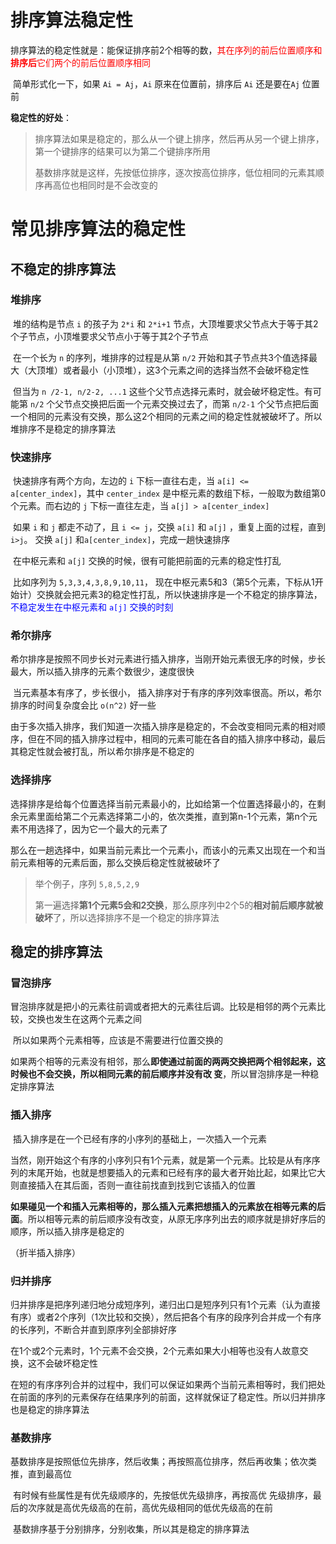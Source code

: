 # 排序算法稳定性

​		排序算法的稳定性就是：能保证排序前2个相等的数，<font color=red>其在序列的前后位置顺序和**排序后**它们两个的前后位置顺序相同</font>

​		简单形式化一下，如果 `Ai = Aj`，`Ai` 原来在位置前，排序后 `Ai` 还是要在`Aj` 位置前

**稳定性的好处**：

> ​		排序算法如果是稳定的，那么从一个键上排序，然后再从另一个键上排序，第一个键排序的结果可以为第二个键排序所用
>
> ​		基数排序就是这样，先按低位排序，逐次按高位排序，低位相同的元素其顺序再高位也相同时是不会改变的



# 常见排序算法的稳定性

## 不稳定的排序算法

### 堆排序

​		堆的结构是节点 `i` 的孩子为 `2*i` 和 `2*i+1` 节点，大顶堆要求父节点大于等于其2个子节点，小顶堆要求父节点小于等于其2个子节点

​		在一个长为 `n` 的序列，堆排序的过程是从第 `n/2` 开始和其子节点共3个值选择最大（大顶堆）或者最小（小顶堆），这3个元素之间的选择当然不会破坏稳定性

​		但当为 `n /2-1, n/2-2, ...1` 这些个父节点选择元素时，就会破坏稳定性。有可能第 `n/2` 个父节点交换把后面一个元素交换过去了，而第 `n/2-1` 个父节点把后面一个相同的元素没有交换，那么这2个相同的元素之间的稳定性就被破坏了。所以堆排序不是稳定的排序算法



### 快速排序

​		快速排序有两个方向，左边的 `i` 下标一直往右走，当 `a[i] <= a[center_index]`，其中 `center_index` 是中枢元素的数组下标，一般取为数组第0个元素。而右边的 `j` 下标一直往左走，当 `a[j] > a[center_index]` 

​		如果 `i` 和 `j` 都走不动了，且 `i <= j`，交换 `a[i]` 和 `a[j]` ，重复上面的过程，直到 `i>j`。 交换 `a[j]` 和`a[center_index]`，完成一趟快速排序

​		在中枢元素和 `a[j]` 交换的时候，很有可能把前面的元素的稳定性打乱

​		比如序列为 `5,3,3,4,3,8,9,10,11`， 现在中枢元素5和3（第5个元素，下标从1开始计）交换就会把元素3的稳定性打乱，所以快速排序是一个不稳定的排序算法，<font color=blue>不稳定发生在中枢元素和 `a[j]` 交换的时刻</font>



### 希尔排序

​		希尔排序是按照不同步长对元素进行插入排序，当刚开始元素很无序的时候，步长最大，所以插入排序的元素个数很少，速度很快

​		当元素基本有序了，步长很小， 插入排序对于有序的序列效率很高。所以，希尔排序的时间复杂度会比 `o(n^2)` 好一些

​		由于多次插入排序，我们知道一次插入排序是稳定的，不会改变相同元素的相对顺序，但在不同的插入排序过程中，相同的元素可能在各自的插入排序中移动，最后其稳定性就会被打乱，所以希尔排序是不稳定的



### 选择排序

​		选择排序是给每个位置选择当前元素最小的，比如给第一个位置选择最小的，在剩余元素里面给第二个元素选择第二小的，依次类推，直到第n-1个元素，第n个元素不用选择了，因为它一个最大的元素了

​		那么在一趟选择中，如果当前元素比一个元素小，而该小的元素又出现在一个和当前元素相等的元素后面，那么交换后稳定性就被破坏了

> 举个例子，序列 `5,8,5,2,9`
>
> ​		第一遍选择**第1个元素5会和2交换**，那么原序列中2个5的**相对前后顺序就被破坏**了，所以选择排序不是一个稳定的排序算法



## 稳定的排序算法

### 冒泡排序

​		冒泡排序就是把小的元素往前调或者把大的元素往后调。比较是相邻的两个元素比较，交换也发生在这两个元素之间

​		所以如果两个元素相等，应该是不需要进行位置交换的

​		如果两个相等的元素没有相邻，那么**即使通过前面的两两交换把两个相邻起来，这时候也不会交换，所以相同元素的前后顺序并没有改 变**，所以冒泡排序是一种稳定排序算法



### 插入排序

​		插入排序是在一个已经有序的小序列的基础上，一次插入一个元素

​		当然，刚开始这个有序的小序列只有1个元素，就是第一个元素。比较是从有序序列的末尾开始，也就是想要插入的元素和已经有序的最大者开始比起，如果比它大则直接插入在其后面，否则一直往前找直到找到它该插入的位置

​		**如果碰见一个和插入元素相等的，那么插入元素把想插入的元素放在相等元素的后面**。所以相等元素的前后顺序没有改变，从原无序序列出去的顺序就是排好序后的顺序，所以插入排序是稳定的

（折半插入排序）



### 归并排序

​		归并排序是把序列递归地分成短序列，递归出口是短序列只有1个元素（认为直接有序）或者2个序列（1次比较和交换），然后把各个有序的段序列合并成一个有序的长序列，不断合并直到原序列全部排好序

​		在1个或2个元素时，1个元素不会交换，2个元素如果大小相等也没有人故意交换，这不会破坏稳定性

​		在短的有序序列合并的过程中，我们可以保证如果两个当前元素相等时，我们把处在前面的序列的元素保存在结果序列的前面，这样就保证了稳定性。所以归并排序也是稳定的排序算法



### 基数排序

​		基数排序是按照低位先排序，然后收集；再按照高位排序，然后再收集；依次类推，直到最高位

​		有时候有些属性是有优先级顺序的，先按低优先级排序，再按高优 先级排序，最后的次序就是高优先级高的在前，高优先级相同的低优先级高的在前

​		基数排序基于分别排序，分别收集，所以其是稳定的排序算法







